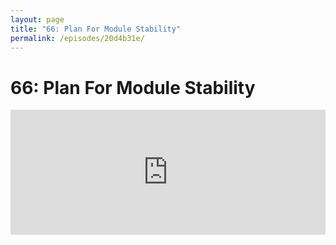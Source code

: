 ```yaml
---
layout: page
title: "66: Plan For Module Stability"
permalink: /episodes/20d4b31e/
---
```


# 66: Plan For Module Stability

<iframe frameBorder="0" height="200px" scrolling="no" seamless src="https://player.simplecast.com/8ba0546f-7f40-4469-a211-1027b5ac86e2" width="100%" data-cy="latest-episode" />

- https://forums.swift.org/t/plan-for-module-stability/14551

### Get in Touch

If you're enjoying the show and want to say thank you, the best way to do that is by [leaving us a review on iTunes](https://itunes.apple.com/us/podcast/swift-unwrapped/id1209817203?mt=2)! It lets us know what you think of the show and helps us climb the charts so other people can find the show.

We've also got a channel set up on Spectrum.chat! If you want to talk about today's episode, ask us a question or just follow the conversation, jump in anytime at: [spectrum.chat/specfm/swift-unwrapped](https://spectrum.chat/specfm/swift-unwrapped)

### Thank you to [Instabug](https://instabug.com/swift) for sponsoring this episode!

Instabug is the simplest yet most comprehensive bug reporting and In-app feedback SDK. JP uses it at Lyft and it's proven to be a critical tool!

Now, Swift Unwrapped listeners will get a free t-shirt when they sign up at [https://instabug.com/swift](https://instabug.com/swift).

